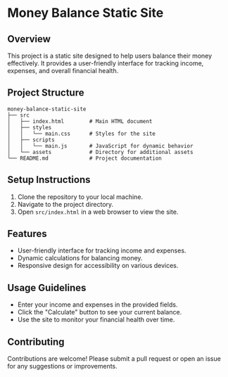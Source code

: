 # Money Balance Static Site

## Overview
This project is a static site designed to help users balance their money effectively. It provides a user-friendly interface for tracking income, expenses, and overall financial health.

## Project Structure
```
money-balance-static-site
├── src
│   ├── index.html        # Main HTML document
│   ├── styles
│   │   └── main.css      # Styles for the site
│   ├── scripts
│   │   └── main.js       # JavaScript for dynamic behavior
│   └── assets            # Directory for additional assets
└── README.md             # Project documentation
```

## Setup Instructions
1. Clone the repository to your local machine.
2. Navigate to the project directory.
3. Open `src/index.html` in a web browser to view the site.

## Features
- User-friendly interface for tracking income and expenses.
- Dynamic calculations for balancing money.
- Responsive design for accessibility on various devices.

## Usage Guidelines
- Enter your income and expenses in the provided fields.
- Click the "Calculate" button to see your current balance.
- Use the site to monitor your financial health over time.

## Contributing
Contributions are welcome! Please submit a pull request or open an issue for any suggestions or improvements.